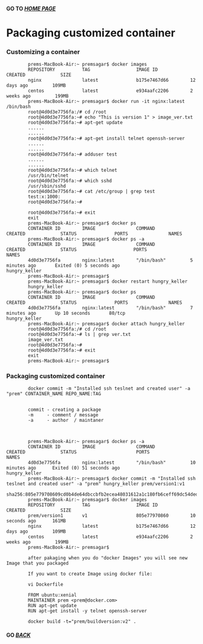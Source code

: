 #### GO TO *[HOME PAGE](index.md)*


#    Packaging customized container

      
###         Customizing a container      
          
            prems-MacBook-Air:~ premsagar$ docker images
            REPOSITORY          TAG                 IMAGE ID            CREATED             SIZE
            nginx               latest              b175e7467d66        12 days ago         109MB
            centos              latest              e934aafc2206        2 weeks ago         199MB
            prems-MacBook-Air:~ premsagar$ docker run -it nginx:latest /bin/bash
            root@4d0d3e7756fa:/# cd /root
            root@4d0d3e7756fa:~# echo "This is version 1" > image_ver.txt
            root@4d0d3e7756fa:~# apt-get update
            ......
            ......
            root@4d0d3e7756fa:~# apt-get install telnet openssh-server
            ......
            ......
            root@4d0d3e7756fa:~# adduser test
            ......
            ......
            root@4d0d3e7756fa:~# which telnet
            /usr/bin/telnet
            root@4d0d3e7756fa:~# which sshd
            /usr/sbin/sshd
            root@4d0d3e7756fa:~# cat /etc/group | grep test
            test:x:1000:
            root@4d0d3e7756fa:~#
            
            root@4d0d3e7756fa:~# exit
            exit
            prems-MacBook-Air:~ premsagar$ docker ps
            CONTAINER ID        IMAGE               COMMAND             CREATED             STATUS              PORTS               NAMES
            prems-MacBook-Air:~ premsagar$ docker ps -a
            CONTAINER ID        IMAGE               COMMAND             CREATED             STATUS                     PORTS               NAMES
            4d0d3e7756fa        nginx:latest        "/bin/bash"         5 minutes ago       Exited (0) 5 seconds ago                       hungry_keller
            prems-MacBook-Air:~ premsagar$
            prems-MacBook-Air:~ premsagar$ docker restart hungry_keller
            hungry_keller
            prems-MacBook-Air:~ premsagar$ docker ps
            CONTAINER ID        IMAGE               COMMAND             CREATED             STATUS              PORTS               NAMES
            4d0d3e7756fa        nginx:latest        "/bin/bash"         7 minutes ago       Up 10 seconds       80/tcp              hungry_keller
            prems-MacBook-Air:~ premsagar$ docker attach hungry_keller
            root@4d0d3e7756fa:/# cd /root
            root@4d0d3e7756fa:~# ls | grep ver.txt
            image_ver.txt
            root@4d0d3e7756fa:~#
            root@4d0d3e7756fa:~# exit
            exit
            prems-MacBook-Air:~ premsagar$ 
            
            
###         Packaging customized container

            
            docker commit -m "Installed ssh teslnet and created user" -a "prem" CONTAINER_NAME REPO_NAME:TAG
            
            
            commit - creating a package 
            -m     - comment / message
            -a     - author  / maintaner
            
            
            
            prems-MacBook-Air:~ premsagar$ docker ps -a
            CONTAINER ID        IMAGE               COMMAND             CREATED             STATUS                      PORTS               NAMES
            4d0d3e7756fa        nginx:latest        "/bin/bash"         10 minutes ago      Exited (0) 51 seconds ago                       hungry_keller
            prems-MacBook-Air:~ premsagar$ docker commit -m "Installed ssh teslnet and created user" -a "prem" hungry_keller prem/version1:v1
            sha256:805e779708609cd0b4de64dbccbfb2ecea48031612a1c180fb6ceff69dc54ded
            prems-MacBook-Air:~ premsagar$ docker images
            REPOSITORY          TAG                 IMAGE ID            CREATED             SIZE
            prem/version1       v1                  805e77970860        10 seconds ago      161MB
            nginx               latest              b175e7467d66        12 days ago         109MB
            centos              latest              e934aafc2206        2 weeks ago         199MB
            prems-MacBook-Air:~ premsagar$
            
            after pakaging when you do "docker Images" you will see new Image that you packaged
            
            If you want to create Image using docker file:
            
            vi Dockerfile
            
            FROM ubuntu:xenial
            MAINTAINER prem <prem@docker.com>
            RUN apt-get update
            RUN apt-get install -y telnet openssh-server
            
            docker build -t="prem/buildversion:v2" .
            
            
            
#### GO *[BACK](index.md)*           
            
            
            
            
            
            
            
            
            
